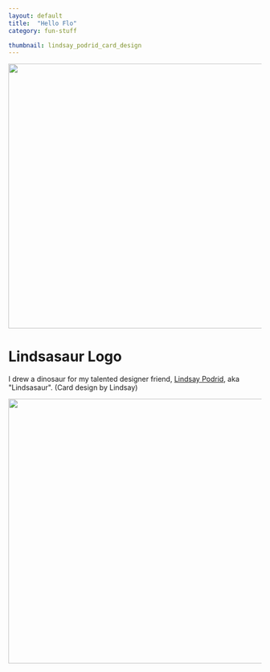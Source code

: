 ```yaml
---
layout: default
title:  "Hello Flo"
category: fun-stuff

thumbnail: lindsay_podrid_card_design
---
```


<img src="{{ site.baseurl}}/images/lindsay_podrid_card_01.jpg" width="790" height="527">

# Lindsasaur Logo

I drew a dinosaur for my talented designer friend, [Lindsay Podrid](http://designpods.com/), aka "Lindsasaur". (Card design by Lindsay)

<img src="{{ site.baseurl}}/images/lindsay_podrid_card_02.jpg" width="790" height="527">
